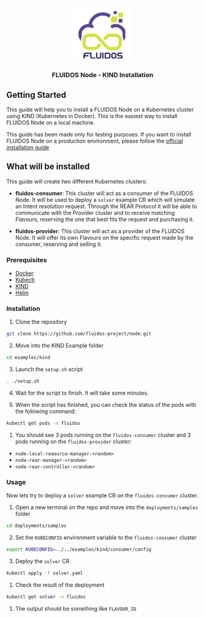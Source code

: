 <p align="center">
<a href="https://www.fluidos.eu/"> <img src="/docs/images/fluidoslogo.png" width="150"/> </a>
<h3 align="center">FLUIDOS Node - KIND Installation</h3>
</p>

## Getting Started
This guide will help you to install a FLUIDOS Node on a Kubernetes cluster using KIND (Kubernetes in Docker). This is the easiest way to install FLUIDOS Node on a local machine.

This guide has been made only for testing purposes. If you want to install FLUIDOS Node on a production environment, please follow the [official installation guide](#)

## What will be installed

This guide will create two different Kubernetes clusters:

* **fluidos-consumer**: This cluster will act as a consumer of the FLUIDOS Node. It will be used to deploy a `solver` example CR which will simulate an Intent resolution request. Through the REAR Protocol it will be able to communicate with the Provider cluster and to receive matching Flavours, reserving the one that best fits the request and purchasing it.

* **fluidos-provider**: This cluster will act as a provider of the FLUIDOS Node. It will offer its own Flavours on the specific request made by the consumer, reserving and selling it.

### Prerequisites
* [Docker](https://docs.docker.com/get-docker/)
* [Kubectl](https://kubernetes.io/docs/tasks/tools/install-kubectl/)
* [KIND](https://kind.sigs.k8s.io/docs/user/quick-start/#installation)
* [Helm](https://helm.sh/docs/intro/install/)

### Installation

1. Clone the repository
```sh 
git clone https://github.com/fluidos-project/node.git
```

2. Move into the KIND Example folder
```sh
cd examples/kind
```

3. Launch the `setup.sh` script
```sh
. ./setup.sh
```

4. Wait for the script to finish. It will take some minutes.

5. When the script has finished, you can check the status of the pods with the following command:
```sh
kubectl get pods -n fluidos
```

1. You should see 3 pods running on the `fluidos-consumer` cluster and 3 pods running on the `fluidos-provider` cluster:

- `node-local-reaource-manager-<random>`
- `node-rear-manager-<random>`
- `node-rear-controller-<random>`

### Usage

Now lets try to deploy a `solver` example CR on the `fluidos-consumer` cluster. 

1. Open a new terminal on the repo and move into the `deployments/samples` folder
```sh
cd deployments/samples
```

2. Set the `KUBECONFIG` environment variable to the `fluidos-consumer` cluster
```sh
export KUBECONFIG=../../examples/kind/consumer/config
```
3. Deploy the `solver` CR
```sh
kubectl apply -f solver.yaml
```

1. Check the result of the deployment
```sh
kubectl get solver -n fluidos
```

1. The output should be something like
`FLAVOUR_ID `